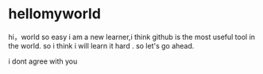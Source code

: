 ﻿# hellomyworld
hi，world
so easy
i am a new learner,i think github is the most useful tool in the world.
so i think i will learn it hard .
so let's go ahead.

i dont agree with you

